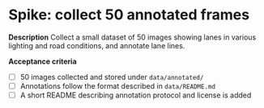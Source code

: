 # Spike: collect 50 annotated frames

**Description**
Collect a small dataset of 50 images showing lanes in various lighting and road conditions, and annotate lane lines.

**Acceptance criteria**
- [ ] 50 images collected and stored under `data/annotated/`
- [ ] Annotations follow the format described in `data/README.md`
- [ ] A short README describing annotation protocol and license is added
